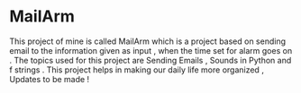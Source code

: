 # MailArm
This project of mine is called MailArm which is a project  based on sending email to the information given as input , when the time set for alarm goes on . The topics used for this project are Sending Emails , Sounds in Python  and  f strings . This project helps in making our daily life more organized , Updates  to be made !
